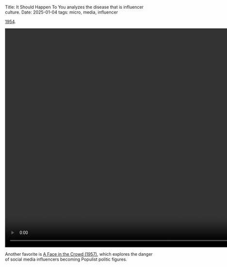 Title: It Should Happen To You analyzes the disease that is influencer culture.
Date: 2025-01-04
tags: micro, media, influencer

[1954](https://en.wikipedia.org/wiki/It_Should_Happen_to_You).

<video width="1280" height="720" controls>
    <source src="/media/video/it_should_happen_to_you-privacy.mp4" type="video/mp4">
    Your browser does not support the video tag.
</video>

Another favorite is [A Face in the Crowd (1957)](https://en.wikipedia.org/wiki/A_Face_in_the_Crowd_(film)), which explores the danger of social media influencers becoming Populist politic figures.
